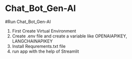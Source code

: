 # Chat_Bot_Gen-AI

#Run Chat_Bot_Gen-AI

1) First Create Virtual Environment
2) Create .env file and create a variable like OPENAIAPIKEY, LANGCHAINAPIKEY
3) Install Requrements.txt file
4) run app with the help of Streamlit 
